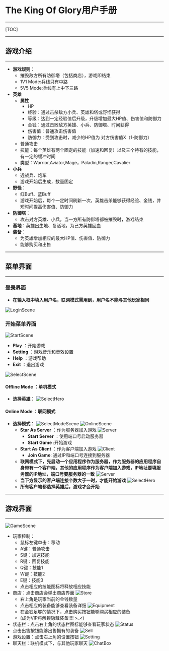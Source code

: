 # The King Of Glory用户手册
***
[TOC]
***
## 游戏介绍
***
* **游戏规则**：
  * 摧毁敌方所有防御塔（包括商店），游戏即结束
  * 1V1 Mode:兵线只有中路
  * 5V5 Mode:兵线有上中下三路
* **英雄**
  * **属性**
    * HP
    * 经验：通过击杀敌方小兵、英雄和塔或野怪获得
    * 等级：达到一定经验值后升级，升级增加最大HP值、伤害值和防御力
    * 金钱：通过击败敌方英雄、小兵、防御塔、时间获得
    * 伤害值：普通攻击伤害值
    * 防御力：受到攻击时，减少的HP值为 对方伤害值X（1-防御力）
  * 普通攻击
  * 技能：每个英雄有两个固定的技能（加速和回复）以及三个特有的技能，有一定的缓冲时间
  * 类型：Warrior,Aviator,Mage，Paladin,Ranger,Cavalier
* **小兵**
  * 近战兵、炮车
  * 游戏开始后生成，数量固定
* **野怪**：
  * 红Buff、蓝Buff
  * 游戏开始后，每个一定时间刷新一次，英雄击杀能够获得经验、金钱，并短时间提高伤害值、防御力
* **防御塔**：
  * 攻击对方英雄、小兵，当一方所有防御塔都被摧毁时，游戏结束
* **基地**：英雄出生地、复活地，为己方英雄回血
* **装备**：
  * 为英雄增加相应的最大HP值、伤害值、防御力
  * 能够购买和出售
***
## 菜单界面
***
### 登录界面
* **在输入框中填入用户名，联网模式需用到，用户名不能与其他玩家相同**

![LoginScene](UserManual/LoginScene.png)
### 开始菜单界面

![StartScene](UserManual/StartScene.png)

* **Play** ：开始游戏
* **Setting** ：游戏音乐和音效设置
* **Help** ：游戏帮助
* **Exit** ：退出游戏

![SelectScene](UserManual/SelectScene.png)

#### Offline Mode ：单机模式
* **选择英雄**：
 ![SelectHero](UserManual/SelectHeroScene.png)
#### Online Mode ：联网模式
* **选择模式**： 
      ![SelectModeScene](UserManual/SelectModeScene.png)
      ![OnlineScene](UserManual/OnlineScene.png)
    * **Star As Server** ：作为服务器加入游戏
        ![Server](UserManual/ServerScene.png)
        * **Start Server** ：使用端口号启动服务器
        * **Start Game** :开始游戏
    * **Start As Client** ：作为客户端加入游戏
    ![Client](UserManual/ClientScene.png)
      * **Join Game**: 通过IP和端口号连接到服务器
    * **联网模式下，先启动一个应用程序作为服务器，作为服务器的应用程序自身带有一个客户端，其他的应用程序作为客户端加入游戏，IP地址要填服务器的IP地址，端口号要服务器的一致**
            ![Server](UserManual/StartServerScene.png)
     * **当下方显示的客户端连接个数大于一时，才能开始游戏**
      ![SelectHero](UserManual/SelectHeroScene.png)
     * **所有客户端都选择英雄后，游戏才会开始**
***
## 游戏界面
***
![GameScene](UserManual/GameScene.png)
* 玩家控制：
  * 鼠标左键单击：移动
  * A键：普通攻击
  * S键：加速技能
  * R键：回复技能
  * Q键：技能1
  * W键：技能2
  * E键：技能3
  * 点击相应的技能图标将释放相应技能
* 商店：点击商店会弹出商店界面
![Store](UserManual/Store.png)
  * 右上角是玩家当前的金钱数量
  * 点击相应的装备能够查看装备详细
  ![Equipment](UserManual/Equipment.png)
  * 在金钱足够的情况下，点击购买按钮能够购买相应的装备
  * (成为VIP将解锁隐藏装备!!!! >_<)
* 状态栏：点击右上角的状态栏图标能够查看玩家状态
![Status](UserManual/StatusList.png)
 * 点击出售按钮能够出售拥有的装备
 ![Sell](UserManual/Sell.png)
* 游戏设置：点击右上角的设置按钮
  ![Setting](UserManual/Setting.png)
* 聊天栏：联机模式下，与其他玩家聊天
![ChatBox](UserManual/ChatBox.png)
